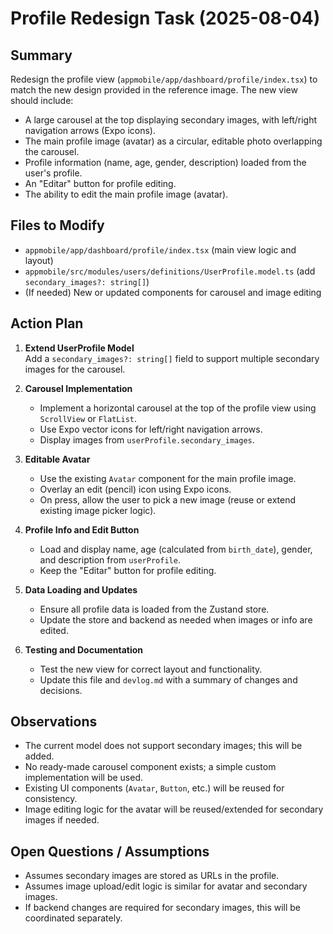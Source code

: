 # Profile Redesign Task (2025-08-04)

## Summary

Redesign the profile view (`appmobile/app/dashboard/profile/index.tsx`) to match the new design provided in the reference image. The new view should include:
- A large carousel at the top displaying secondary images, with left/right navigation arrows (Expo icons).
- The main profile image (avatar) as a circular, editable photo overlapping the carousel.
- Profile information (name, age, gender, description) loaded from the user's profile.
- An "Editar" button for profile editing.
- The ability to edit the main profile image (avatar).

## Files to Modify

- `appmobile/app/dashboard/profile/index.tsx` (main view logic and layout)
- `appmobile/src/modules/users/definitions/UserProfile.model.ts` (add `secondary_images?: string[]`)
- (If needed) New or updated components for carousel and image editing

## Action Plan

1. **Extend UserProfile Model**  
   Add a `secondary_images?: string[]` field to support multiple secondary images for the carousel.

2. **Carousel Implementation**  
   - Implement a horizontal carousel at the top of the profile view using `ScrollView` or `FlatList`.
   - Use Expo vector icons for left/right navigation arrows.
   - Display images from `userProfile.secondary_images`.

3. **Editable Avatar**  
   - Use the existing `Avatar` component for the main profile image.
   - Overlay an edit (pencil) icon using Expo icons.
   - On press, allow the user to pick a new image (reuse or extend existing image picker logic).

4. **Profile Info and Edit Button**  
   - Load and display name, age (calculated from `birth_date`), gender, and description from `userProfile`.
   - Keep the "Editar" button for profile editing.

5. **Data Loading and Updates**  
   - Ensure all profile data is loaded from the Zustand store.
   - Update the store and backend as needed when images or info are edited.

6. **Testing and Documentation**  
   - Test the new view for correct layout and functionality.
   - Update this file and `devlog.md` with a summary of changes and decisions.

## Observations

- The current model does not support secondary images; this will be added.
- No ready-made carousel component exists; a simple custom implementation will be used.
- Existing UI components (`Avatar`, `Button`, etc.) will be reused for consistency.
- Image editing logic for the avatar will be reused/extended for secondary images if needed.

## Open Questions / Assumptions

- Assumes secondary images are stored as URLs in the profile.
- Assumes image upload/edit logic is similar for avatar and secondary images.
- If backend changes are required for secondary images, this will be coordinated separately.

